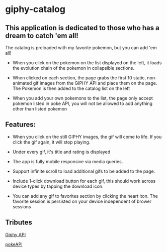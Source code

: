 # giphy-catalog

## This application is dedicated to those who has a dream to catch 'em all!

The catalog is preloaded with my favorite pokemon, but you can add 'em all!

* When you click on the pokemon on the list displayed on the left, it loads the evolution chain of the pokemon in collapsible sections. 

* When clicked on each section, the page grabs the first 10 static, non-animated gif images from the GIPHY API and place them on the page. The Pokemon is then added to the catalog list on the left

* When you add your own pokemons to the list, the page only accept pokemon listed in poke API, you will not be allowed to add anything other than listed pokemon



## Features:
* When you click on the still GIPHY images, the gif will come to life. If you click the gif again, it will stop playing.

* Under every gif, it's title and rating is displayed

* The app is fully mobile responsive via media queries.

* Support infinite scroll to load additional gifs to be added to the page.

* Include 1-click download button for each gif, this should work across device types by tapping the download icon.

* You can add any gif to favorites section by clicking the heart iton. The favorite session is persisted on your device independent of brower sessions

## Tributes

[Giphy API](https://giphy.com)


[pokeAPI](https://pokeapi.co)
